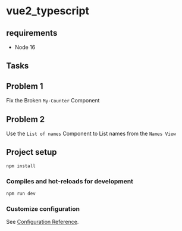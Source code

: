 # vue2_typescript


## requirements

- Node 16


## Tasks

## Problem 1

 Fix the Broken `My-Counter` Component

## Problem 2

Use the `List of names` Component to List names from the `Names View`

## Project setup

```bash
npm install
```

### Compiles and hot-reloads for development

```bash
npm run dev
```

### Customize configuration

See [Configuration Reference](https://cli.vuejs.org/config/).
